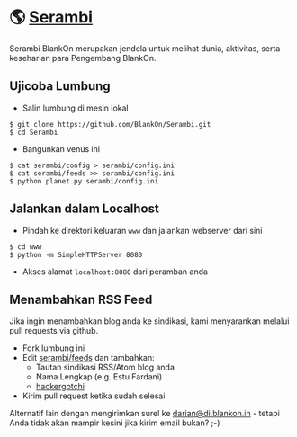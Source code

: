 # 🌎 [Serambi](http://serambi.blankonlinux.or.id)

Serambi BlankOn merupakan jendela untuk melihat dunia, aktivitas, serta keseharian para Pengembang BlankOn.

## Ujicoba Lumbung
* Salin lumbung di mesin lokal  
```
$ git clone https://github.com/BlankOn/Serambi.git
$ cd Serambi
```
* Bangunkan venus ini  
```
$ cat serambi/config > serambi/config.ini
$ cat serambi/feeds >> serambi/config.ini
$ python planet.py serambi/config.ini
```

## Jalankan dalam Localhost
* Pindah ke direktori keluaran `www` dan jalankan webserver dari sini  
```
$ cd www
$ python -m SimpleHTTPServer 8080
```
* Akses alamat `localhost:8080` dari peramban anda

## Menambahkan RSS Feed
Jika ingin menambahkan blog anda ke sindikasi, kami menyarankan melalui pull requests via github. 

* Fork lumbung ini
* Edit [serambi/feeds](https://github.com/blankon/serambi/blob/master/serambi/feeds) dan tambahkan:
  * Tautan sindikasi RSS/Atom blog anda
  * Nama Lengkap (e.g. Estu Fardani)
  * [hackergotchi](https://en.wikipedia.org/wiki/Hackergotchi)
* Kirim pull request ketika sudah selesai

Alternatif lain dengan mengirimkan surel ke darian@di.blankon.in - tetapi Anda tidak akan mampir kesini jika kirim email bukan? ;-)

